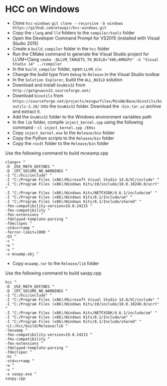 HCC on Windows
======================
- Clone `hcc-windows`
`git clone --recursive -b windows https://github.com/otauqir/hcc-windows.git `
- Copy the `clang` and `lld` folders to the `compiler/tools` folder
- Open the Developer Command Prompt for VS2015 (installed with Visual Studio 2015)
- Create a `build_compiler` folder in the `hcc` folder
- Run the CMake command to generate the Visual Studio project for LLVM+Clang
`cmake -DLLVM_TARGETS_TO_BUILD="X86;AMDGPU" -G "Visual Studio 14" ../compiler`
- In the `build_compiler` folder, open `LLVM.sln`
- Change the build type from `Debug` to `Release` in the Visual Studio toolbar
- In the `Solution Explorer`, build the `ALL_BUILD` solution
- Download and install `GnuWin32` from `http://getgnuwin32.sourceforge.net/`
- Download `binutils` from `https://sourceforge.net/projects/mingw/files/MinGW/Base/binutils/binutils-2.28/` into the `GnuWin32` folder. Download the `-bin.tar.xz` archive and extract it.
- Add the `GnuWin32` folder to the Windows environment variables path
- In the `lib` folder, compile `inject_kernel.cpp` using the following command - `cl inject_kernel.cpp /EHsc`
- Copy `inject_kernel.exe` to the `Release/bin` folder
- Copy the Python scripts to the `Release/bin` folder
- Copy the `rocdl` folder to the `Release/bin` folder


Use the following command to build mcwamp.cpp
```
clang++ ^
-D _USE_MATH_DEFINES ^
-D _CRT_SECURE_NO_WARNINGS ^
-I "C:/hcc/include" ^
-I "C:/Program Files (x86)/Microsoft Visual Studio 14.0/VC/include" ^
-I "C:/Program Files (x86)/Windows Kits/10/include/10.0.10240.0/ucrt" ^
-I "C:/Program Files (x86)/Windows Kits/NETFXSDK/4.6.1/include/um" ^
-I "C:/Program Files (x86)/Windows Kits/8.1/Include/um" ^
-I "C:/Program Files (x86)/Windows Kits/8.1/Include/shared" ^
-fms-compatibility-version=19.0.24215 ^
-fms-compatibility ^
-fms-extensions ^
-fdelayed-template-parsing ^
-fdeclspec ^
-std=c++amp ^
-ferror-limit=1000 ^
-O3 ^
-c ^
-w ^
-v ^
-o mcwamp.obj ^
```

- Copy `mcwamp.rar` to the `Release/lib` folder


Use the following command to build saxpy.cpp
```
hcc ^
-D _USE_MATH_DEFINES ^
-D _CRT_SECURE_NO_WARNINGS ^
-I "C:/hcc/include" ^
-I "C:/Program Files (x86)/Microsoft Visual Studio 14.0/VC/include" ^
-I "C:/Program Files (x86)/Windows Kits/10/include/10.0.10240.0/ucrt" ^
-I "C:/Program Files (x86)/Windows Kits/NETFXSDK/4.6.1/include/um" ^
-I "C:/Program Files (x86)/Windows Kits/8.1/Include/um" ^
-I "C:/Program Files (x86)/Windows Kits/8.1/Include/shared" ^
-LC:/hcc/build/Release/lib ^
-lmcwamp ^
-fms-compatibility-version=19.0.24215 ^
-fms-compatibility ^
-fms-extensions ^
-fdelayed-template-parsing ^
-fdeclspec ^
-hc ^
-std=c++amp ^
-w ^
-v ^
-o saxpy.exe ^
saxpy.cpp 
```

